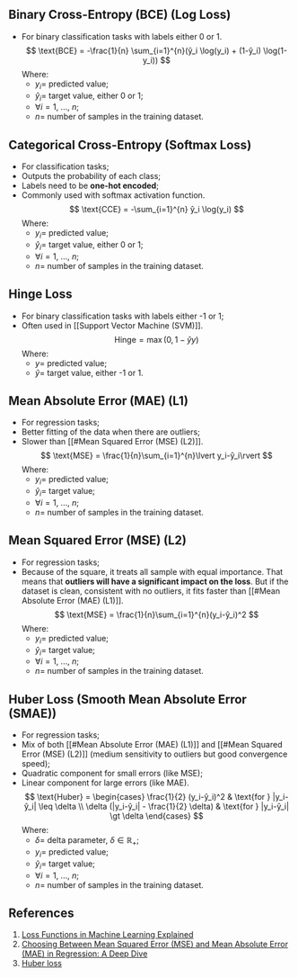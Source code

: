 ## Binary Cross-Entropy (BCE) (Log Loss)

- For binary classification tasks with labels either 0 or 1.
$$
\text{BCE} = -\frac{1}{n} \sum_{i=1}^{n}(ŷ_i \log(y_i) + (1-ŷ_i) \log(1-y_i))
$$
  Where:
  - $y_i =$ predicted value;
  - $ŷ_i =$ target value, either 0 or 1;
  - $\forall i = 1 \text{, ..., } n$;
  - $n =$ number of samples in the training dataset.
  
## Categorical Cross-Entropy (Softmax Loss)

- For classification tasks;
- Outputs the probability of each class;
- Labels need to be **one-hot encoded**;
- Commonly used with softmax activation function.
$$
\text{CCE} = -\sum_{i=1}^{n} ŷ_i \log(y_i)
$$
  Where:
  - $y_i =$ predicted value;
  - $ŷ_i =$ target value, either 0 or 1;
  - $\forall i = 1 \text{, ..., } n$;
  - $n =$ number of samples in the training dataset.

## Hinge Loss

- For binary classification tasks with labels either -1 or 1;
- Often used in [[Support Vector Machine (SVM)]].
$$
\text{Hinge} = \max(0, 1-ŷy)
$$
  Where:
  - $y =$ predicted value;
  - $ŷ =$ target value, either -1 or 1.
  
## Mean Absolute Error (MAE) (L1)

- For regression tasks;
- Better fitting of the data when there are outliers;
- Slower than [[#Mean Squared Error (MSE) (L2)]].
$$
\text{MSE} = \frac{1}{n}\sum_{i=1}^{n}\lvert y_i-ŷ_i\rvert
$$
  Where:
  - $y_i =$ predicted value;
  - $ŷ_i =$ target value;
  - $\forall i = 1 \text{, ..., } n$;
  - $n =$ number of samples in the training dataset.
  
## Mean Squared Error (MSE) (L2)

- For regression tasks;
- Because of the square, it treats all sample with equal importance. That means that **outliers will have a significant impact on the loss**. But if the dataset is clean, consistent with no outliers, it fits faster than [[#Mean Absolute Error (MAE) (L1)]].
$$
\text{MSE} = \frac{1}{n}\sum_{i=1}^{n}(y_i-ŷ_i)^2
$$
  Where:
  - $y_i =$ predicted value;
  - $ŷ_i =$ target value;
  - $\forall i = 1 \text{, ..., } n$;
  - $n =$ number of samples in the training dataset.

##  Huber Loss (Smooth Mean Absolute Error (SMAE))

- For regression tasks;
- Mix of both [[#Mean Absolute Error (MAE) (L1)]] and [[#Mean Squared Error (MSE) (L2)]] (medium sensitivity to outliers but good convergence speed);
- Quadratic component for small errors (like MSE);
- Linear component for large errors (like MAE).
$$
\text{Huber} = \begin{cases}
\frac{1}{2} (y_i-ŷ_i)^2 & \text{for } |y_i-ŷ_i| \leq \delta \\
\delta (|y_i-ŷ_i| - \frac{1}{2} \delta) & \text{for } |y_i-ŷ_i| \gt \delta
\end{cases}
$$
  Where:
  - $\delta =$ delta parameter, $\delta \in \mathbb{R}_+$;
  - $y_i =$ predicted value;
  - $ŷ_i =$ target value;
  - $\forall i = 1 \text{, ..., } n$;
  - $n =$ number of samples in the training dataset.

## References

1. [Loss Functions in Machine Learning Explained](https://www.datacamp.com/tutorial/loss-function-in-machine-learning)
2. [Choosing Between Mean Squared Error (MSE) and Mean Absolute Error (MAE) in Regression: A Deep Dive](https://medium.com/@nirajan.acharya777/choosing-between-mean-squared-error-mse-and-mean-absolute-error-mae-in-regression-a-deep-dive-c16b4eeee603)
3. [Huber loss](https://en.wikipedia.org/wiki/Huber_loss)